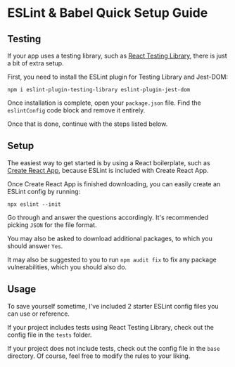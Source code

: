 # ESLint & Babel Quick Setup Guide

## Testing

If your app uses a testing library, such as [React Testing Library](https://github.com/testing-library/react-testing-library), there is just a bit of extra setup.

First, you need to install the ESLint plugin for Testing Library and Jest-DOM:

`npm i eslint-plugin-testing-library eslint-plugin-jest-dom`

Once installation is complete, open your `package.json` file. Find the `eslintConfig` code block and remove it entirely.

Once that is done, continue with the steps listed below.

## Setup

The easiest way to get started is by using a React boilerplate, such as [Create React App](https://github.com/facebook/create-react-app), because ESLint is included with Create React App.

Once Create React App is finished downloading, you can easily create an ESLint config by running:

`npx eslint --init`

Go through and answer the questions accordingly. It's recommended picking `JSON` for the file format.

You may also be asked to download additional packages, to which you should answer `Yes`.

It may also be suggested to you to run `npm audit fix` to fix any package vulnerabilities, which you should also do.

## Usage

To save yourself sometime, I've included 2 starter ESLint config files you can use or reference.

If your project includes tests using React Testing Library, check out the config file in the `tests` folder.

If your project does not include tests, check out the config file in the `base` directory. Of course, feel free to modify the rules to your liking.
